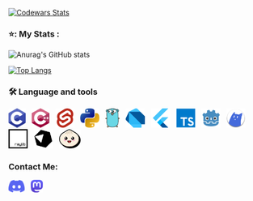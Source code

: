 <a href="https://www.codewars.com/users/Adriwan">![Codewars Stats](https://www.codewars.com/users/Adriwan/badges/large)</a>

### ⭐: My Stats :

![Anurag's GitHub stats](https://github-readme-stats-chi-jade-92.vercel.app/api?username=Adriwang&count_private=true&show_icons=true&theme=radical)

[![Top Langs](https://github-readme-stats.vercel.app/api/top-langs/?username=Adriwang&count_private=true&layout=donut&theme=radical)](github-readme-stats-chi-jade-92.vercel.app)

<h3 align="left">🛠 Language and tools</h3>

<div align="left">

  <div>
    
  <!--h4>
    Main:
  </h4>
  &nbsp;-->
  <a href="https://www.open-std.org/jtc1/sc22/wg14/" target="_blank" rel="noreferrer"><img src="Icons/C.svg" height="38" alt="C logo" /></a>
  &nbsp;
  <a href="https://isocpp.org/"><img src="Icons/cplusplus.svg" height="38" alt="C++ logo" /></a>
  &nbsp;
  <a href="https://svelte.dev/" target="_blank" rel="noreferrer"><img src="Icons/Svelte.svg" height="38" alt="Svelte logo"  /></a>
  &nbsp;
  <a href="https://www.python.org/"><img src="Icons/Python.svg" height="38" alt="Python logo"  /></a>
  &nbsp;
  <a href="https://go.dev/" target="_blank" rel="noreferrer"><img src="Icons/Go.svg" height="38" alt="Go logo"  /></a>
  &nbsp;
  <a href="https://dart.dev/" target="_blank" rel="noreferrer"><img src="Icons/Dart.svg" height="38" alt="Dart Logo"  /></a>
  &nbsp;
  <a href="https://flutter.dev/" target="_blank" rel="noreferrer"><img src="Icons/Flutter.svg" height="38" alt="Flutter Logo"  /></a>
  &nbsp;
  <a href="https://www.typescriptlang.org/" target="_blank" rel="noreferrer"><img src="Icons/TypeScript.svg" height="38" alt="TypeScript logo"  /></a>
  &nbsp;
  <a href="https://godotengine.org/" target="_blank" rel="noreferrer"><img src="Icons/Godot.svg" height="38" alt="Godot logo"  /></a>
  &nbsp;
  <a href="https://ctjs.rocks/" target="_blank" rel="noreferrer"><img src="Icons/catjs.svg" height="38" alt="Ct.js logo"  /></a>
  &nbsp;
  <a href="https://www.raylib.com/" target="_blank" rel="noreferrer"><img src="Icons/Raylib.svg" height="38" alt="Raylib logo"  /></a>
  &nbsp;
  <a href="https://crystal-lang.org/" target="_blank" rel="noreferrer"><img src="Icons/Crystal.svg" height="38" alt="Crystal logo"  /></a>
  &nbsp;
  <a href="https://bun.sh/" target="_blank" rel="noreferrer"><img src="Icons/Bun.svg" height="38" alt="Bun logo"  /></a>
  </div>

  <!--div>
    <h4>
      Secondary:
    </h4>
  <a href="https://www.lua.org/"><img src="Icons/lua-alt-raster.png" height="40" alt="Lua logo"  /></a>
  &nbsp;
  <a href="https://www.love2d.org/" target="_blank" rel="noreferrer"><img src="Icons/love.svg" height="38" alt="Love2D logo"  /></a>
  &nbsp;
  <a href="https://dotnet.microsoft.com/en-us/languages/csharp" target="_blank" rel="noreferrer"><img src="Icons/csharp.svg" height="38" alt="C Sharp logo"  /></a>
  &nbsp;
  <a href="https://angular.dev/" target="_blank" rel="noreferrer"><img src="Icons/Angular.svg" height="38" alt="AngularJS logo"  /></a>
  &nbsp;
  <a href="https://react.dev/" target="_blank" rel="noreferrer"><img src="Icons/React.svg" height="38" alt="React logo"  /></a>
  &nbsp;
  <a href="https://vlang.io/"><img src="Icons/V.svg" height="40" alt="V logo"  /></a>
  &nbsp;
  <a href="https://www.ruby-lang.org/en/" target="_blank" rel="noreferrer"><img src="Icons/Ruby.svg" height="38" alt="Ruby logo"  /></a>
  &nbsp;
  <a href="https://www.scala-lang.org/" target="_blank" rel="noreferrer"><img src="Icons/Scala.svg" height="38" alt="Scala logo"  /></a>
  &nbsp;
  <a href="https://fsharp.org/"><img src="Icons/fsharp.svg" height="38" alt="F sharp logo"  /></a>
  &nbsp;
  <a href="https://wails.io/" target="_blank" rel="noreferrer"><img src="Icons/Wails.svg" height="38" alt="Wails logo"  /></a>
  
  </div-->
  
</div>

<h3 align="left">Contact Me:</h3>
<p align="left">
<a href="https://www.discordapp.com/users/511983544269275137" target="blank"><img align="center" src="Icons/Discord.svg" alt="Discord" height="25" /></a>
&nbsp;
<a href="https://mas.to/@Adriwan" target="blank"><img align="center" src="Icons/mastodon.svg" alt="Bluesky" height="25" /></a>
</p>
